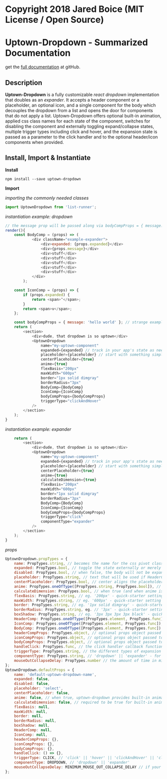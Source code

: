 # Copyright 2018 Jared Boice (MIT License / Open Source)

# Uptown-Dropdown - Summarized Documentation

get the [full documentation](https://github.com/jaredboice/uptown-dropdown) at gitHub.

## Description

**Uptown-Dropdown** is a fully customizable _react_ _dropdown_ implementation that doubles as an _expander_. It accepts a header component or a placeholder, an optional icon, and a single component for the body which decouples the dropdown from a list and opens the door for components that do not apply a list. Uptown-Dropdown offers optional built-in animation, applied css class names for each state of the component, switches for disabling the component and externally toggling expand/collapse states, multiple trigger types including click and hover, and the expansion state is passed as a parameter to the click handler and to the optional header/icon components when provided.

## Install, Import & Instantiate

**Install**

`npm install --save uptown-dropdown`

**Import**

_importing the commonly needed classes_
```javascript  
import UptownDropdown from 'list-runner';

```
_instantiation example: dropdown_

```javascript
// the message prop will be passed along via bodyCompProps = { message: 'hello world'}
render(){
    const BodyComp = (props) => (
            <div className="example-expander">
                <div>expanded: {props.expanded}</div>
                <div>{props.message}</div>
                <div>stuff</div>
                <div>stuff</div>
                <div>stuff</div>
                <div>stuff</div>
                <div>stuff</div>
            </div>
        );

    const IconComp = (props) => {
        if (props.expanded) {
            return <span>^</span>;
        }
        return <span>v</span>;
    };

    const bodyCompProps = { message: 'hello world' }; // strange example but you get the point
    return (
        <section>
            <div>dude, that dropdown is so uptown</div>
            <UptownDropdown
                name="my-uptown-component"
                expanded={expanded} // track in your app's state as needed
                placeholder={placeholder} // start with something simple like "select"
                centerPlaceholder={true}
                anime={true}
                flexBasis="200px"
                maxWidth="600px"
                border="1px solid dimgray"
                borderRadius="3px"
                BodyComp={BodyComp}
                IconComp={IconComp}
                bodyCompProps={bodyCompProps}
                triggerType="clickAndHover"
            />
        </section>
    );
}
```

_instantiation example: expander_

```javascript
    return (
        <section>
            <div>dude, that dropdown is so uptown</div>
            <UptownDropdown
                name="my-uptown-component"
                expanded={expanded} // track in your app's state as needed
                placeholder={placeholder} // start with something simple like "select"
                centerPlaceholder={true}
                anime={true}
                calculateDimension={true}
                flexBasis="200px"
                maxWidth="600px"
                border="1px solid dimgray"
                borderRadius="3px"
                BodyComp={BodyComp}
                IconComp={IconComp}
                bodyCompProps={bodyCompProps}
                triggerType="click"
                componentType="expander"
            />
        </section>
    );
}
```

_props_

```javascript
UptownDropdown.propTypes = {
    name: PropTypes.string, // becomes the name for the css pivot class,
    expanded: PropTypes.bool, // toggle the state externally or merely provide a default initial state
    disabled: PropTypes.bool, // when false, the body will not be expandable
    placeholder: PropTypes.string, // text that will be used if HeaderComp is not provided
    centerPlaceholder: PropTypes.bool, // center aligns the placeholder text
    anime: PropTypes.oneOfType([PropTypes.string, PropTypes.bool]), // (true || '__anime') || (false || '__no-anime') || 'any-custom-css-class' (css class will be dynamically applied)
    calculateDimension: PropTypes.bool, // when true (and when anime is true), during animations uptown-dropdown will calculate and apply the body height (or width with future orientation update) when expanded and apply 0 on collapse
    flexBasis: PropTypes.string, // eg. '200px' - quick-starter setting for synchronizing the flex-basis of the container, the header, and the body 
    maxWidth: PropTypes.string, // eg. '600px' - quick-starter setting for synchronizing the max-width of the container, the header, and the body 
    border: PropTypes.string, // eg. '1px solid dimgray' - quick-starter setting for synchronizing the border of the header and the body 
    borderRadius: PropTypes.string, eg. // '3px' - quick-starter setting for synchronizing the border-radius of the header and the body 
    boxShadow: PropTypes.string, // eg. '3px 3px 3px 3px black' - quick-starter setting for synchronizing the box-shadow of the header and the body
    HeaderComp: PropTypes.oneOfType([PropTypes.element, PropTypes.func]), // custom header component - receives expanded and headerCompProps via props
    IconComp: PropTypes.oneOfType([PropTypes.element, PropTypes.func]), // custom icon component - receives expanded and iconCompProps via props
    BodyComp: PropTypes.oneOfType([PropTypes.element, PropTypes.func]).isRequired, // the expandable body component - receives bodyCompProps via props
    headerCompProps: PropTypes.object, // optional props object passed to the optional HeaderComp
    iconCompProps: PropTypes.object, // optional props object passed to the optional IconComp
    bodyCompProps: PropTypes.object, // optional props object passed to the required BodyComp
    handleClick: PropTypes.func, // the click handler callback function - receives expanded as a parameter
    triggerType: PropTypes.string, // the different types of expansion triggers - my favorite is 'clickOrHover' (see defaultProps below)
    componentType: PropTypes.string, // 'dropdown' || 'expander' - for absolute || relative positioning of the expanded body (respectively)
    mouseOutCollapseDelay: PropTypes.number // the amount of time in milliseconds to wait prior to collapsing the body on mouseOut - eg. 1000
};
UptownDropdown.defaultProps = {
    name: 'default-uptown-dropdown-name',
    expanded: false,
    disabled: false,
    placeholder: 'select',
    centerPlaceholder: false,
    anime: false, // when true, uptown-dropdown provides built-in animation (calculateDimension is required for componentType = "expander")
    calculateDimension: false, // required to be true for built-in animation of componentType = 'expander' (anime needs to be true as well)
    flexBasis: null,
    maxWidth: null,
    border: null,
    borderRadius: null,
    boxShadow: null,
    HeaderComp: null,
    IconComp: null,
    headerCompProps: {},
    iconCompProps: {},
    bodyCompProps: {},
    handleClick: () => {},
    triggerType: CLICK, // 'click' || 'hover' || 'clickAndHover' || 'clickOrHover' - (the preset for 'clickAndHover' basically provides an auto collapse on mouseOut)
    componentType: DROPDOWN, // 'dropdown' || 'expander'
    mouseOutCollapseDelay: MINIMUM_MOUSE_OUT_COLLAPSE_DELAY // if your provided delay time is less than the minimum (55) it will fallback to the default setting
};
```